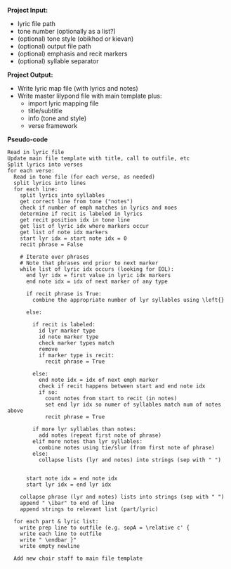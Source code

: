 
**Project Input:**

- lyric file path
- tone number (optionally as a list?)
- (optional) tone style (obikhod or kievan)
- (optional) output file path
- (optional) emphasis and recit markers
- (optional) syllable separator

**Project Output:**

- Write lyric map file (with lyrics and notes)
- Write master lilypond file with main template plus:
    * import lyric mapping file
    * title/subtitle
    * info (tone and style)
    * verse framework

**Pseudo-code**

```
Read in lyric file
Update main file template with title, call to outfile, etc
Split lyrics into verses
for each verse:
  Read in tone file (for each verse, as needed)
  split lyrics into lines
  for each line:
    split lyrics into syllables
    get correct line from tone ("notes")
    check if number of emph matches in lyrics and noes
    determine if recit is labeled in lyrics
    get recit position idx in tone line
    get list of lyric idx where markers occur
    get list of note idx markers
    start lyr idx = start note idx = 0
    recit phrase = False
    
    # Iterate over phrases
    # Note that phrases end prior to next marker
    while list of lyric idx occurs (looking for EOL):
      end lyr idx = first value in lyric idx markers
      end note idx = idx of next marker of any type
    
      if recit phrase is True:
        combine the appropriate number of lyr syllables using \left{}
        
      else:
    
        if recit is labeled:
          id lyr marker type
          id note marker type
          check marker types match
          remove
          if marker type is recit:
            recit phrase = True
    
        else:
          end note idx = idx of next emph marker
          check if recit happens between start and end note idx
          if so:
            count notes from start to recit (in notes)
            set end lyr idx so numer of syllables match num of notes above
            recit phrase = True
         
        if more lyr syllables than notes:
          add notes (repeat first note of phrase)
        elif more notes than lyr syllables:
          combine notes using tie/slur (from first note of phrase)
        else:
          collapse lists (lyr and notes) into strings (sep with " ")    


      start note idx = end note idx
      start lyr idx = end lyr idx

    collapse phrase (lyr and notes) lists into strings (sep with " ")
    append " \ibar" to end of line
    append strings to relevant list (part/lyric)
    
  for each part & lyric list:
    write prep line to outfile (e.g. sopA = \relative c' {
    write each line to outfile
    write " \endbar }"
    write empty newline
  
  Add new choir staff to main file template

```







